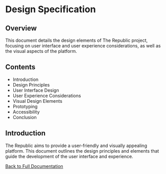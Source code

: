 # Design Specification

## Overview

This document details the design elements of The Republic project, focusing on user interface and user experience considerations, as well as the visual aspects of the platform.

## Contents

- Introduction
- Design Principles
- User Interface Design
- User Experience Considerations
- Visual Design Elements
- Prototyping
- Accessibility
- Conclusion

## Introduction

The Republic aims to provide a user-friendly and visually appealing platform. This document outlines the design principles and elements that guide the development of the user interface and experience.

[Back to Full Documentation](./../README.md)
